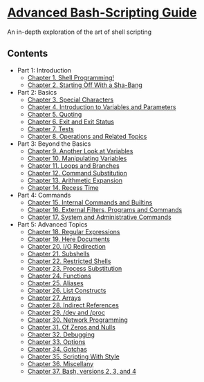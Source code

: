 # [Advanced Bash-Scripting Guide](http://tldp.org/LDP/abs/html/index.html)
  An in-depth exploration of the art of shell scripting


## Contents

- Part 1: Introduction
  - [Chapter 1. Shell Programming!]()
  - [Chapter 2. Starting Off With a Sha-Bang]()
- Part 2: Basics
  - [Chapter 3. Special Characters]()
  - [Chapter 4. Introduction to Variables and Parameters]()
  - [Chapter 5. Quoting]()
  - [Chapter 6. Exit and Exit Status]()
  - [Chapter 7. Tests]()
  - [Chapter 8. Operations and Related Topics]()
- Part 3: Beyond the Basics
  - [Chapter 9.  Another Look at Variables]()
  - [Chapter 10. Manipulating Variables]()
  - [Chapter 11. Loops and Branches]()
  - [Chapter 12. Command Substitution]()
  - [Chapter 13. Arithmetic Expansion]()
  - [Chapter 14. Recess Time]()
- Part 4:  Commands
  - [Chapter 15. Internal Commands and Builtins]()
  - [Chapter 16. External Filters, Programs and Commands]()
  - [Chapter 17. System and Administrative Commands]()
- Part 5:  Advanced Topics
  - [Chapter 18. Regular Expressions]()
  - [Chapter 19. Here Documents]()
  - [Chapter 20. I/O Redirection]()
  - [Chapter 21. Subshells]()
  - [Chapter 22. Restricted Shells]()
  - [Chapter 23. Process Substitution]()
  - [Chapter 24. Functions]()
  - [Chapter 25. Aliases]()
  - [Chapter 26. List Constructs]()
  - [Chapter 27. Arrays]()
  - [Chapter 28. Indirect References]()
  - [Chapter 29. /dev and /proc]()
  - [Chapter 30. Network Programming]()
  - [Chapter 31. Of Zeros and Nulls]()
  - [Chapter 32. Debugging]()
  - [Chapter 33. Options]()
  - [Chapter 34. Gotchas]()
  - [Chapter 35. Scripting With Style]()
  - [Chapter 36. Miscellany]()
  - [Chapter 37. Bash, versions 2, 3, and 4]()

